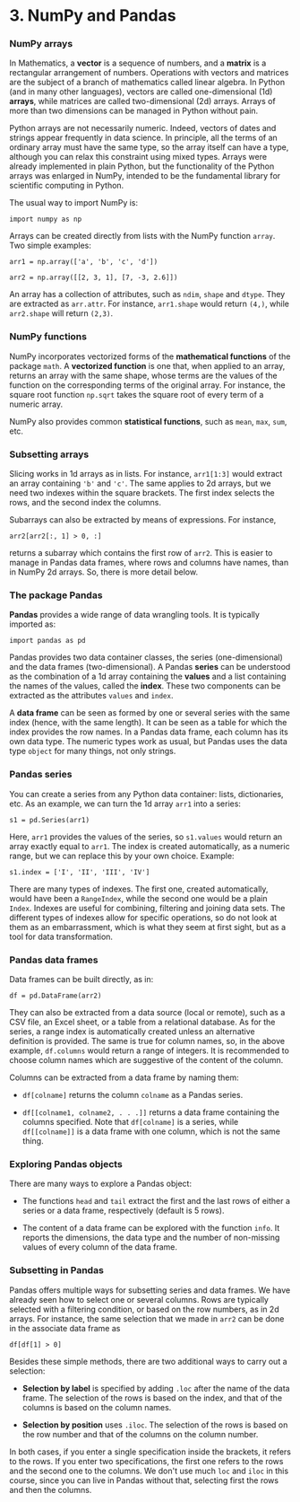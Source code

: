 # 3. NumPy and Pandas

### NumPy arrays

In Mathematics, a **vector** is a sequence of numbers, and a **matrix** is a rectangular arrangement of numbers. Operations with vectors and matrices are the subject of a branch of mathematics called linear algebra. In Python (and in many other languages), vectors are called one-dimensional (1d) **arrays**, while matrices are called two-dimensional (2d) arrays. Arrays of more than two dimensions can be managed in Python without pain.

Python arrays are not necessarily numeric. Indeed, vectors of dates and strings appear frequently in data science. In principle, all the terms of an ordinary array must have the same type, so the array itself can have a type, although you can relax this constraint using mixed types. Arrays were already implemented in plain Python, but the functionality of the Python arrays was enlarged in NumPy, intended to be the fundamental library for scientific computing in Python.

The usual way to import NumPy is:

`import numpy as np`

Arrays can be created directly from lists with the NumPy function `array`. Two simple examples:

`arr1 = np.array(['a', 'b', 'c', 'd'])`

`arr2 = np.array([[2, 3, 1], [7, -3, 2.6]])`

An array has a collection of attributes, such as `ndim`, `shape` and `dtype`. They are extracted as `arr.attr`. For instance, `arr1.shape` would return `(4,)`, while `arr2.shape` will return `(2,3)`.

### NumPy functions

NumPy incorporates vectorized forms of the **mathematical functions** of the package `math`. A **vectorized function** is one that, when applied to an array, returns an array with the same shape, whose terms are the values of the function on the corresponding terms of the original array. For instance, the square root function `np.sqrt` takes the square root of every term of a numeric array.

NumPy also provides common **statistical functions**, such as `mean`, `max`, `sum`, etc.

### Subsetting arrays

Slicing works in 1d arrays as in lists. For instance, `arr1[1:3]` would extract an array containing `'b'` and `'c'`. The same applies to 2d arrays, but we need two indexes within the square brackets. The first index selects the rows, and the second index the columns.

Subarrays can also be extracted by means of expressions. For instance, 

`arr2[arr2[:, 1] > 0, :]`

returns a subarray which contains the first row of `arr2`. This is easier to manage in Pandas data frames, where rows and columns have names, than in NumPy 2d arrays. So, there is more detail below.

### The package Pandas

**Pandas** provides a wide range of data wrangling tools. It is typically imported as:

`import pandas as pd`

Pandas provides two data container classes, the series (one-dimensional) and the data frames (two-dimensional). A Pandas **series** can be understood as the combination of a 1d array containing the **values** and a list containing the names of the values, called the **index**. These two components can be extracted as the attributes `values` and `index`.

A **data frame** can be seen as formed by one or several series with the same index (hence, with the same length). It can be seen as a table for which the index provides the row names. In a Pandas data frame, each column has its own data type. The numeric types work as usual, but Pandas uses the data type `object` for many things, not only strings.

### Pandas series

You can create a series from any Python data container: lists, dictionaries, etc. As an example, we can turn the 1d array `arr1` into a series:

`s1 = pd.Series(arr1)`

Here, `arr1` provides the values of the series, so `s1.values` would return an array exactly equal to `arr1`. The index is created automatically, as a numeric range, but we can replace this by your own choice. Example:

`s1.index = ['I', 'II', 'III', 'IV']`

There are many types of indexes. The first one, created automatically, would have been a `RangeIndex`, while the second one would be a plain `Index`. Indexes are useful for combining, filtering and joining data sets. The different types of indexes allow for specific operations, so do not look at them as an embarrassment, which is what they seem at first sight, but as a tool for data transformation.

### Pandas data frames

Data frames can be built directly, as in:

`df = pd.DataFrame(arr2)`

They can also be extracted from a data source (local or remote), such as a CSV file, an Excel sheet, or a table from a relational database. As for the series, a range index is automatically created unless an alternative definition is provided. The same is true for column names, so, in the above example, `df.columns` would return a range of integers. It is recommended to choose column names which are suggestive of the content of the column.

Columns can be extracted from a data frame by naming them:

* `df[colname]` returns the column `colname` as a Pandas series.

* `df[[colname1, colname2, . . .]]` returns a data frame containing the columns specified. Note that `df[colname]` is a series, while `df[[colname]]` is a data frame with one column, which is not the same thing.

### Exploring Pandas objects

There are many ways to explore a Pandas object:

* The functions `head` and `tail` extract the first and the last rows of either a series or a data frame, respectively (default is 5 rows).

* The content of a data frame can be explored with the function `info`. It reports the dimensions, the data type and the number of non-missing values of every column of the data frame.

### Subsetting in Pandas

Pandas offers multiple ways for subsetting series and data frames. We have already seen how to select one or several columns. Rows are typically selected with a filtering condition, or based on the row numbers, as in 2d arrays. For instance, the same selection that we made in `arr2` can be done in the associate data frame as

`df[df[1] > 0]`

Besides these simple methods, there are two additional ways to carry out a selection:

* **Selection by label** is specified by adding  `.loc` after the name of the data frame. The selection of the rows is based on the index, and that of the columns is based on the column names.

* **Selection by position** uses `.iloc`. The selection of the rows is based on the row number and that of the columns on the column number.

In both cases, if you enter a single specification inside the brackets, it refers to the rows. If you enter two specifications, the first one refers to the rows and the second one to the columns. We don't use much `loc` and `iloc` in this course, since you can live in Pandas without that, selecting first the rows and then the columns.
